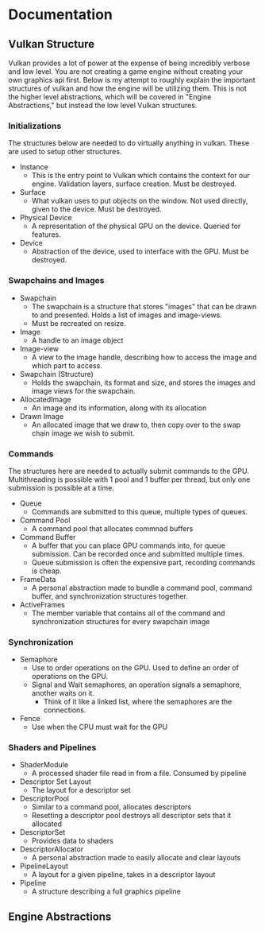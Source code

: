 # Documentation

## Vulkan Structure

Vulkan provides a lot of power at the expense of being incredibly verbose and low level. You are not creating a game engine
without creating your own graphics api first. Below is my attempt to roughly explain the important structures of vulkan and 
how the engine will be utilizing them. This is not the higher level abstractions, which will be covered in "Engine Abstractions," 
but instead the low level Vulkan structures.

### Initializations
The structures below are needed to do virtually anything in vulkan. These are used to setup other structures.

- Instance
    - This is the entry point to Vulkan which contains the context for our engine. Validation layers, surface creation. Must be destroyed.
- Surface
    - What vulkan uses to put objects on the window. Not used directly, given to the device. Must be destroyed.
- Physical Device
    - A representation of the physical GPU on the device. Queried for features.
- Device
    - Abstraction of the device, used to interface with the GPU. Must be destroyed.

### Swapchains and Images
- Swapchain
    - The swapchain is a structure that stores "images" that can be drawn to and presented. Holds a list of images and image-views.
	- Must be recreated on resize.
- Image
    - A handle to an image object
- Image-view
    - A view to the image handle, describing how to access the image and which part to access.
- Swapchain (Structure)
    - Holds the swapchain, its format and size, and stores the images and image views for the swapchain.
- AllocatedImage
    - An image and its information, along with its allocation
- Drawn Image
    - An allocated image that we draw to, then copy over to the swap chain image we wish to submit.

### Commands
The structures here are needed to actually submit commands to the GPU. Multithreading is possible with 1 pool and 1 buffer per thread, but
only one submission is possible at a time.

- Queue
    - Commands are submitted to this queue, multiple types of queues.
- Command Pool
    - A command pool that allocates commnad buffers
- Command Buffer
    - A buffer that you can place GPU commands into, for queue submission. Can be recorded once and submitted multiple times.
	- Queue submission is often the expensive part, recording commands is cheap.
- FrameData
    - A personal abstraction made to bundle a command pool, command buffer, and synchronization structures together.
- ActiveFrames
    - The member variable that contains all of the command and synchronization structures for every swapchain image

### Synchronization
- Semaphore
    - Use to order operations on the GPU. Used to define an order of operations on the GPU.
	- Signal and Wait semaphores, an operation signals a semaphore, another waits on it.
	    - Think of it like a linked list, where the semaphores are the connections.
- Fence
    - Use when the CPU must wait for the GPU

### Shaders and Pipelines
- ShaderModule
    - A processed shader file read in from a file. Consumed by pipeline
- Descriptor Set Layout
    - The layout for a descriptor set
- DescriptorPool
    - Similar to a command pool, allocates descriptors
	- Resetting a descriptor pool destroys all descriptor sets that it allocated
- DescriptorSet
    - Provides data to shaders
- DescriptorAllocator
    - A personal abstraction made to easily allocate and clear layouts
- PipelineLayout
    - A layout for a given pipeline, takes in a descriptor layout
- Pipeline
    - A structure describing a full graphics pipeline

## Engine Abstractions
